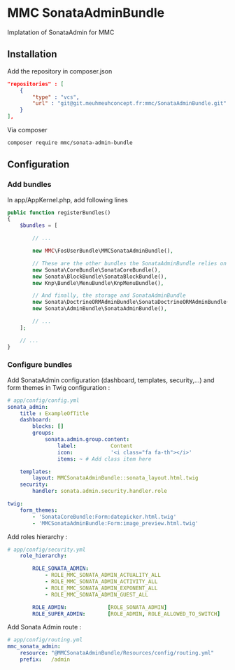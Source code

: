 # MMC SonataAdminBundle

Implatation of SonataAdmin for MMC

## Installation

Add the repository in composer.json
```json
"repositories" : [
    {
        "type" : "vcs",
        "url" : "git@git.meuhmeuhconcept.fr:mmc/SonataAdminBundle.git"
    }
],
```

Via composer
```bash
composer require mmc/sonata-admin-bundle
```

## Configuration

### Add bundles
In app/AppKernel.php, add following lines
```php
public function registerBundles()
{
    $bundles = [

        // ...

        new MMC\FosUserBundle\MMCSonataAdminBundle(),

        // These are the other bundles the SonataAdminBundle relies on
        new Sonata\CoreBundle\SonataCoreBundle(),
        new Sonata\BlockBundle\SonataBlockBundle(),
        new Knp\Bundle\MenuBundle\KnpMenuBundle(),

        // And finally, the storage and SonataAdminBundle
        new Sonata\DoctrineORMAdminBundle\SonataDoctrineORMAdminBundle(),
        new Sonata\AdminBundle\SonataAdminBundle(),

        // ...
    ];

    // ...
}
```

### Configure bundles

Add SonataAdmin configuration (dashboard, templates, security,...) and form themes in Twig configuration :

```yaml
# app/config/config.yml
sonata_admin:
    title : ExampleOfTitle
    dashboard:
        blocks: []
        groups:
            sonata.admin.group.content:
                label:           Content
                icon:            '<i class="fa fa-th"></i>'
                items: ~ # Add class item here

    templates:
        layout: MMCSonataAdminBundle::sonata_layout.html.twig
    security:
        handler: sonata.admin.security.handler.role

twig:
    form_themes:
        - 'SonataCoreBundle:Form:datepicker.html.twig'
        - 'MMCSonataAdminBundle:Form:image_preview.html.twig'
```
Add roles hierarchy :
```yaml
# app/config/security.yml
    role_hierarchy:

        ROLE_SONATA_ADMIN:
            - ROLE_MMC_SONATA_ADMIN_ACTUALITY_ALL
            - ROLE_MMC_SONATA_ADMIN_ACTIVITY_ALL
            - ROLE_MMC_SONATA_ADMIN_EXPONENT_ALL
            - ROLE_MMC_SONATA_ADMIN_GUEST_ALL

        ROLE_ADMIN:             [ROLE_SONATA_ADMIN]
        ROLE_SUPER_ADMIN:       [ROLE_ADMIN, ROLE_ALLOWED_TO_SWITCH]

```
Add Sonata Admin route :
```yaml
# app/config/routing.yml
mmc_sonata_admin:
    resource: "@MMCSonataAdminBundle/Resources/config/routing.yml"
    prefix:   /admin
```